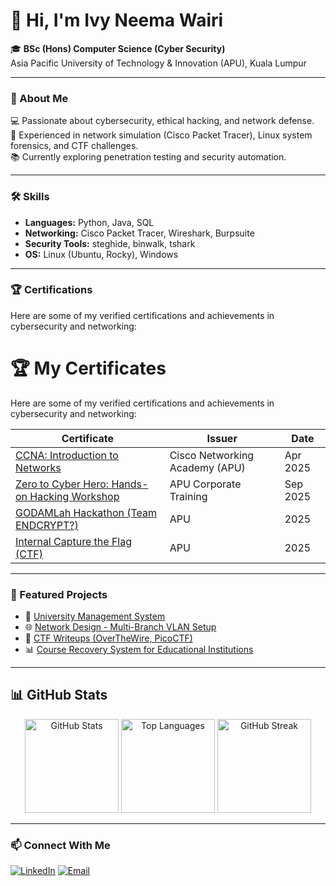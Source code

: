 # 👋 Hi, I'm Ivy Neema Wairi  

🎓 **BSc (Hons) Computer Science (Cyber Security)**  
Asia Pacific University of Technology & Innovation (APU), Kuala Lumpur  


---

### 🧩 About Me
💻 Passionate about cybersecurity, ethical hacking, and network defense.  
🔐 Experienced in network simulation (Cisco Packet Tracer), Linux system forensics, and CTF challenges.  
📚 Currently exploring penetration testing and security automation.

---

### 🛠️ Skills
- **Languages:** Python, Java, SQL  
- **Networking:** Cisco Packet Tracer, Wireshark, Burpsuite 
- **Security Tools:** steghide, binwalk, tshark  
- **OS:** Linux (Ubuntu, Rocky), Windows  

---

### 🏆 Certifications
Here are some of my verified certifications and achievements in cybersecurity and networking:

# 🏆 My Certificates

Here are some of my verified certifications and achievements in cybersecurity and networking:

| Certificate | Issuer | Date |
|--------------|---------|------|
| [CCNA: Introduction to Networks](./CCNAITNUpdated20250408-26-er13w3.pdf) | Cisco Networking Academy (APU) | Apr 2025 |
| [Zero to Cyber Hero: Hands-on Hacking Workshop](./Zero%20to%20cyber%20hero.pdf) | APU Corporate Training | Sep 2025 |
| [GODAMLah Hackathon (Team ENDCRYPT?)](./GODAMLah%20Certificate%20of%20participation%20v2%20(40)[1].pdf) | APU | 2025 |
| [Internal Capture the Flag (CTF)](./internal%20CTF.pdf) | APU | 2025 |

---

### 🚀 Featured Projects
- 🔐 [University Management System](https://github.com/IvyNeema/University-Management-System)  
- 🌐 [Network Design - Multi-Branch VLAN Setup](#)  
- 🧠 [CTF Writeups (OverTheWire, PicoCTF)](#)  
- 📊 [Course Recovery System for Educational Institutions](#)  

---

## 📊 GitHub Stats

<div align="center">

<!-- Overall Stats -->
<img src="https://github-readme-stats.vercel.app/api?username=ivyneema&show_icons=true&theme=tokyonight&hide_border=false&border_radius=12&rank_icon=github" height="150" alt="GitHub Stats"/>

<!-- Top Languages -->
<img src="https://github-readme-stats.vercel.app/api/top-langs/?username=ivyneema&layout=compact&langs_count=5&hide_border=false&theme=tokyonight&border_radius=12" height="150" alt="Top Languages"/>

<!-- Streak Stats -->
<img src="https://github-readme-streak-stats.herokuapp.com/?user=ivyneema&theme=tokyonight&hide_border=false&border_radius=12" height="150" alt="GitHub Streak"/>

</div>

---

### 📫 Connect With Me
[![LinkedIn](https://img.shields.io/badge/LinkedIn-Ivy_Neema_Wairi-blue?style=flat-square&logo=linkedin)](https://www.linkedin.com/in/ivy-neema-121910262/)
[![Email](https://img.shields.io/badge/Email-tp085624%40mail.apu.edu.my-red?style=flat-square&logo=gmail)](mailto:tp085624@mail.apu.edu.my)
